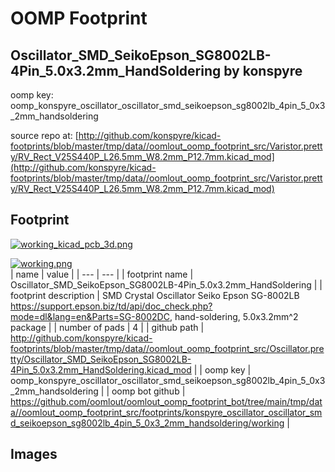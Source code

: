 # OOMP Footprint  
## Oscillator_SMD_SeikoEpson_SG8002LB-4Pin_5.0x3.2mm_HandSoldering  by konspyre  
  
oomp key: oomp_konspyre_oscillator_oscillator_smd_seikoepson_sg8002lb_4pin_5_0x3_2mm_handsoldering  
  
source repo at: [http://github.com/konspyre/kicad-footprints/blob/master/tmp/data//oomlout_oomp_footprint_src/Varistor.pretty/RV_Rect_V25S440P_L26.5mm_W8.2mm_P12.7mm.kicad_mod](http://github.com/konspyre/kicad-footprints/blob/master/tmp/data//oomlout_oomp_footprint_src/Varistor.pretty/RV_Rect_V25S440P_L26.5mm_W8.2mm_P12.7mm.kicad_mod)  
## Footprint  
  
[![working_kicad_pcb_3d.png](working_kicad_pcb_3d_600.png)](working_kicad_pcb_3d.png)  
  
[![working.png](working_600.png)](working.png)  
| name | value | 
| --- | --- | 
| footprint name | Oscillator_SMD_SeikoEpson_SG8002LB-4Pin_5.0x3.2mm_HandSoldering | 
| footprint description | SMD Crystal Oscillator Seiko Epson SG-8002LB https://support.epson.biz/td/api/doc_check.php?mode=dl&lang=en&Parts=SG-8002DC, hand-soldering, 5.0x3.2mm^2 package | 
| number of pads | 4 | 
| github path | http://github.com/konspyre/kicad-footprints/blob/master/tmp/data//oomlout_oomp_footprint_src/Oscillator.pretty/Oscillator_SMD_SeikoEpson_SG8002LB-4Pin_5.0x3.2mm_HandSoldering.kicad_mod | 
| oomp key | oomp_konspyre_oscillator_oscillator_smd_seikoepson_sg8002lb_4pin_5_0x3_2mm_handsoldering | 
| oomp bot github | https://github.com/oomlout/oomlout_oomp_footprint_bot/tree/main/tmp/data//oomlout_oomp_footprint_src/footprints/konspyre_oscillator_oscillator_smd_seikoepson_sg8002lb_4pin_5_0x3_2mm_handsoldering/working | 
## Images  
